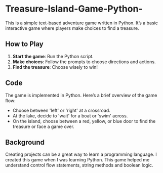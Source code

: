 # Treasure-Island-Game-Python-
This is a simple text-based adventure game written in Python. It’s a basic interactive game where players make choices to find a treasure.

## How to Play
1. **Start the game**: Run the Python script.
2. **Make choices**: Follow the prompts to choose directions and actions.
3. **Find the treasure**: Choose wisely to win!

## Code
The game is implemented in Python. Here’s a brief overview of the game flow:

- Choose between 'left' or 'right' at a crossroad.
- At the lake, decide to 'wait' for a boat or 'swim' across.
- On the island, choose between a red, yellow, or blue door to find the treasure or face a game over.

## Background
Creating projects can be a great way to learn a programming language. I created this game when I was learning Python. This game helped me understand control flow statements, string methods and boolean logic.
